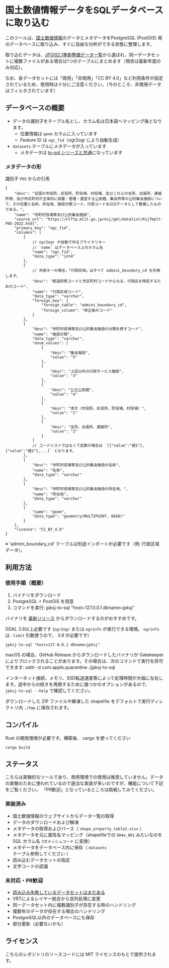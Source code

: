 # 国土数値情報データをSQLデータベースに取り込む

このツールは、[国土数値情報](https://nlftp.mlit.go.jp/ksj/)のデータとメタデータをPostgreSQL (PostGIS) 用のデータベースに取り込み、すぐに自由な分析ができる状態に整理します。

取り込むデータは、[JPGIS2.1準拠整備データ一覧](https://nlftp.mlit.go.jp/ksj/gml/gml_datalist.html)から選ばれ、同一データセットに複数ファイルがある場合は1つのテーブルにまとめます（現状は最新年度のみ対応）。

なお、各データセットには「商用」「非商用」「CC BY 4.0」など利用条件が設定されているため、使用時は十分にご注意ください。（今のところ、非商用データはフィルタされています）

## データベースの概要

* データの識別子をテーブル名とし、カラム名は日本語へマッピング後となります。
    * 位置情報は `geom` カラムに入っています
    * Feature ID は `ogc_fid`（ogr2ogr により自動生成）
* `datasets` テーブルにメタデータが入っています
    * メタデータは [to-sql シリーズと共通](https://github.com/KotobaMedia/km-to-sql/)になっています

### メタデータの形

識別子 `P05` からの引用

```jsonc
{
    "desc": "全国の市役所、区役所、町役場、村役場、及びこれらの支所、出張所、連絡所等、及び市区町村が主体的に設置・管理・運営する公民館、集会所等の公的集会施設について、その位置と名称、所在地、施設分類コード、行政コードをGISデータとして整備したものである。",
    "name": "市町村役場等及び公的集会施設",
    "source_url": "https://nlftp.mlit.go.jp/ksj/gml/datalist/KsjTmplt-P05-2022.html",
    "primary_key": "ogc_fid",
    "columns": [
        {
            // ogr2ogr が自動で作るプライマリキー
            // `name` はデータベース上のカラム名
            "name": "ogc_fid",
            "data_type": "int4"
        },
        {
            // 外部キーの場合。「行政区域」はすべて admini_boundary_cd を利用します。
            "desc": "都道府県コードと市区町村コードからなる、行政区を特定するためのコード",
            "name": "行政区域コード",
            "data_type": "varchar",
            "foreign_key": {
                "foreign_table": "admini_boundary_cd",
                "foreign_column": "改正後のコード"
            }
        },
        {
            "desc": "市町村役場等及び公的集会施設の分類を表すコード",
            "name": "施設分類",
            "data_type": "varchar",
            "enum_values": [
                {
                    "desc": "集会施設",
                    "value": "5"
                },
                {
                    "desc": "上記以外の行政サービス施設",
                    "value": "3"
                },
                {
                    "desc": "公立公民館",
                    "value": "4"
                },
                {
                    "desc": "本庁（市役所、区役所、町役場、村役場）",
                    "value": "1"
                },
                {
                    "desc": "支所、出張所、連絡所",
                    "value": "2"
                }
            ]
            // コードリストではなくて定数の場合は `[{"value":"値1"},{"value":"値2"},...]` となります。
        },
        {
            "desc": "市町村役場等及び公的集会施設の名称",
            "name": "名称",
            "data_type": "varchar"
        },
        {
            "desc": "市町村役場等及び公的集会施設の所在地。",
            "name": "所在地",
            "data_type": "varchar"
        },
        {
            "name": "geom",
            "data_type": "geometry(MULTIPOINT, 6668)"
        }
    ],
    "license": "CC_BY_4.0"
}
```
※ 'admini_boundary_cd' テーブルは別途インポートが必要です（例: 行政区域データ）。

## 利用方法

### 使用手順（概要）
1. バイナリをダウンロード
2. PostgreSQL + PostGIS を用意
3. コマンドを実行:
   jpksj-to-sql "host=127.0.0.1 dbname=jpksj"

バイナリを [最新リリース](https://github.com/keichan34/jpksj-to-sql/releases/) からダウンロードするのがおすすめです。

GDAL 3.9以上必要です (`ogr2ogr` または `ogrinfo` が実行できる環境。 `ogrinfo` は `-limit` 引数使うので、 3.9 が必要です)

```
jpksj-to-sql "host=127.0.0.1 dbname=jpksj"
```

macOS の場合、GitHub Release からダウンロードしたバイナリが Gatekeeper によりブロックされることがあります。その場合は、次のコマンドで実行を許可できます: xattr -d com.apple.quarantine ./jpksj-to-sql

インターネット接続、メモリ、SSD転送速度等によって処理時間が大幅に左右します。途中からの続きを再開するために幾つかのオプションがあるので、 `jpksj-to-sql --help` で確認してください。

ダウンロードした ZIP ファイルや解凍した shapefile をデフォルトで実行ディレクトリ内 `./tmp` に保存されます。

## コンパイル

Rust の開発環境が必要です。構築後、 cargo を使ってください

```
cargo build
```

## ステータス

こちらは実験的なツールであり、商用環境での使用は推奨していません。データの実験のために使われているので適当な実装が多いのですが、機能について下記をご覧ください。
「PR歓迎」となっているところは挑戦してみてください。

### 実装済み
- 国土数値情報のウェブサイトからデータ一覧の取得
- データのダウンロードおよび解凍
- メタデータの取得およびパース（ `shape_property_table2.xlsx` ）
- メタデータを元に属性名マッピング（shapefileでの `G04a_001` みたいなのを SQL カラム名 `3次メッシュコード` に変換）
- メタデータをデータベース内に保存（ `datasets` テーブル参照してください ）
- 読み込むデータセットの指定
- 文字コードの認識

### 未対応・PR歓迎
- [読み込み失敗しているデータセットはまだある](https://github.com/KotobaMedia/jpksj-to-sql/labels/%E8%AA%AD%E3%81%BF%E8%BE%BC%E3%81%BF%E5%A4%B1%E6%95%97)
- VRTによるレイヤー統合から並列処理に変更
- 同一データセット内に複数識別子が存在する時のハンドリング
- 複数年のデータが存在する場合のハンドリング
- PostgreSQL以外のデータベースにも保存
- 部分更新（必要ないかも）

## ライセンス

こちらのレポジトリのソースコードには MIT ライセンスのもとで提供されます。
